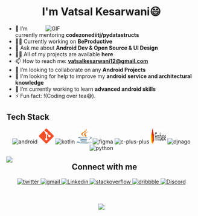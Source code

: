 <h1 align="center">I'm Vatsal Kesarwani😄</h1>

<img align="right" alt="GIF" src="https://media.giphy.com/media/xUA7bdpLxQhsSQdyog/giphy.gif" width="400px" />

- 🌱 I’m currently mentoring **codezonediitj/pydatastructs**
- 👨‍💻 Currently working on **BeProductive**
- 💬 Ask me about **Android Dev & Open Source & UI Design**
- 👨‍💻 All of my projects are available **here**
- 📫 How to reach me: **vatsalkesarwani12@gmail.com**
- 👯 I’m looking to collaborate on any **Android Projects**
- 🤔 I'm looking for help to improve my **android service and architectural knowledge**
- 🔭 I’m currently working to learn **advanced android skills**
- ⚡ Fun fact: !(Coding over tea😅).

## Tech Stack
<p align="center"><img src="https://raw.githubusercontent.com/gilbarbara/logos/master/logos/android-icon.svg" alt="android" width="40" height="40"/>
<img src="https://github.com/devicons/devicon/blob/master/icons/git/git-plain.svg" alt="git" width="40" height="40"/>
<img src="https://raw.githubusercontent.com/gilbarbara/logos/master/logos/kotlin.svg" alt="kotlin" widht="40" height="40" />
<img src="https://raw.githubusercontent.com/gilbarbara/logos/master/logos/java.svg" alt="java" width="40" height="40"/>
<img src="https://raw.githubusercontent.com/gilbarbara/logos/master/logos/figma.svg" alt="figma" width="40" height="40"/> 
<img src="https://raw.githubusercontent.com/gilbarbara/logos/master/logos/c-plusplus.svg" alt="c-plus-plus" width="40" height="40"/>
<img src="https://raw.githubusercontent.com/gilbarbara/logos/master/logos/firebase.svg" alt="Firebase" width="40" height="40"/>
<img src="https://github.com/gilbarbara/logos/blob/master/logos/django.svg" alt="djnago" width="40" height="40"/> 
 <img src="https://github.com/gilbarbara/logos/blob/master/logos/python.svg" alt="python" width="40" height="40"/></p>

<img align="left" src="https://github-readme-stats.vercel.app/api?username=plazzy99&count_private=true&hide_border=false&show_icons=true&theme=dark" />

<h2 align="center" >Connect with me</h2>
<div align="center">
</a>
<a href="https://twitter.com/KesarwaniVatsal" target="_blank">
<img src=https://img.shields.io/badge/twitter-%2300acee.svg?&style=for-the-badge&logo=twitter&logoColor=white alt=twitter style="margin-bottom: 5px;" />
</a>
<a href="mailto:vatsalkesarwani12@gmail.com?hl=en" target="_blank">
<img src=https://img.shields.io/badge/gmail-%23DC493C.svg?&style=for-the-badge&logo=gmail&logoColor=white alt=gmail style="margin-bottom: 5px;" />
</a> 
<a href="https://www.linkedin.com/in/vatsal-kesarwani-4a3858171/" target="_blank">
<img src=https://img.shields.io/badge/linkedin-%231E77B5.svg?&style=for-the-badge&logo=linkedin&logoColor=white alt=Linkedin style="margin-bottom: 5px;" />
</a>
<a href="https://stackoverflow.com/users/12203379/" target="_blank">
<img src=https://img.shields.io/badge/stackoverflow-%23F28032.svg?&style=for-the-badge&logo=stackoverflow&logoColor=white alt=stackoverflow style="margin-bottom: 5px;" />
</a>
</a>
<a href="https://dribbble.com/plazzy99" target="_blank">
<img src=https://img.shields.io/badge/dribbble-%23EA4C89.svg?&style=for-the-badge&logo=dribbble&logoColor=white alt=dribbble style="margin-bottom: 5px;" />
</a>
<a href="https://discord.gg/DswQDgyF8a" target="_blank">
<img src=https://img.shields.io/badge/chat-on%20discord-brightgreen alt=Discord style="margin-bottom: 5px;" />
</a>
</div>
<p>&nbsp;</p>
<p align="center"> <img src="https://github-readme-streak-stats.herokuapp.com/?user=plazzy99" /> </p>
